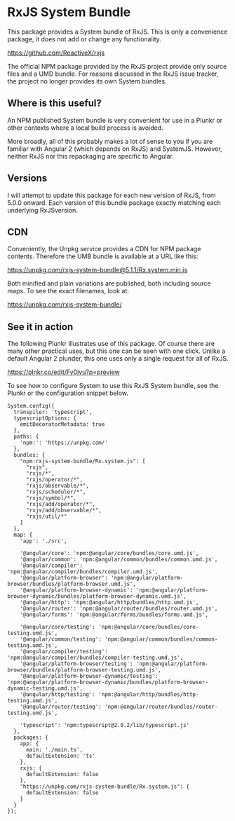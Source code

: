# RxJS System Bundle

This package provides a System bundle of RxJS. This is only a convenience
package, it does not add or change any functionality.

https://github.com/ReactiveX/rxjs

The official NPM package provided by the RxJS project provide only source files
and a UMD bundle. For reasons discussed in the RxJS issue tracker, the project
no longer provides its own System bundles.

##  Where is this useful?

An NPM published System bundle is very convenient for use in a Plunkr or other
contexts where a local build process is avoided.

More broadly, all of this probably makes a lot of sense to you if you are
familiar with Angular 2 (which depends on RxJS) and SystemJS.  However, neither
RxJS nor this repackaging are specific to Angular.

## Versions

I will attempt to update this package for each new version of RxJS, from 5.0.0
onward. Each version of this bundle package exactly matching each underlying
RxJSversion.

## CDN

Conveniently, the Unpkg service provides a CDN for NPM package contents.
Therefore the UMB bundle is available at a URL like this:

https://unpkg.com/rxjs-system-bundle@5.1.1/Rx.system.min.js

Both minified and plain variations are published, both including source maps. To
see the exact filenames, look at:

https://unpkg.com/rxjs-system-bundle/

## See it in action

The following Plunkr illustrates use of this package. Of course there are many
other practical uses, but this one can be seen with one click. Unlike a default
Angular 2 plunder, this one uses only a single request for all of RxJS.

https://plnkr.co/edit/Fy0jvu?p=preview

To see how to configure System to use this RxJS System bundle, see the Plunkr or
the configuration snippet below.

```
System.config({
  transpiler: 'typescript',
  typescriptOptions: {
    emitDecoratorMetadata: true
  },
  paths: {
    'npm:': 'https://unpkg.com/'
  },
  bundles: {
    "npm:rxjs-system-bundle/Rx.system.js": [
      "rxjs",
      "rxjs/*",
      "rxjs/operator/*",
      "rxjs/observable/*",
      "rxjs/scheduler/*",
      "rxjs/symbol/*",
      "rxjs/add/operator/*",
      "rxjs/add/observable/*",
      "rxjs/util/*"
    ]
  },
  map: {
    'app': './src',

    '@angular/core': 'npm:@angular/core/bundles/core.umd.js',
    '@angular/common': 'npm:@angular/common/bundles/common.umd.js',
    '@angular/compiler': 'npm:@angular/compiler/bundles/compiler.umd.js',
    '@angular/platform-browser': 'npm:@angular/platform-browser/bundles/platform-browser.umd.js',
    '@angular/platform-browser-dynamic': 'npm:@angular/platform-browser-dynamic/bundles/platform-browser-dynamic.umd.js',
    '@angular/http': 'npm:@angular/http/bundles/http.umd.js',
    '@angular/router': 'npm:@angular/router/bundles/router.umd.js',
    '@angular/forms': 'npm:@angular/forms/bundles/forms.umd.js',

    '@angular/core/testing': 'npm:@angular/core/bundles/core-testing.umd.js',
    '@angular/common/testing': 'npm:@angular/common/bundles/common-testing.umd.js',
    '@angular/compiler/testing': 'npm:@angular/compiler/bundles/compiler-testing.umd.js',
    '@angular/platform-browser/testing': 'npm:@angular/platform-browser/bundles/platform-browser-testing.umd.js',
    '@angular/platform-browser-dynamic/testing': 'npm:@angular/platform-browser-dynamic/bundles/platform-browser-dynamic-testing.umd.js',
    '@angular/http/testing': 'npm:@angular/http/bundles/http-testing.umd.js',
    '@angular/router/testing': 'npm:@angular/router/bundles/router-testing.umd.js',

    'typescript': 'npm:typescript@2.0.2/lib/typescript.js'
  },
  packages: {
    app: {
      main: './main.ts',
      defaultExtension: 'ts'
    },
    rxjs: {
      defaultExtension: false
    },
    "https://unpkg.com/rxjs-system-bundle/Rx.system.js": {
      defaultExtension: false
    }
  }
});
```
